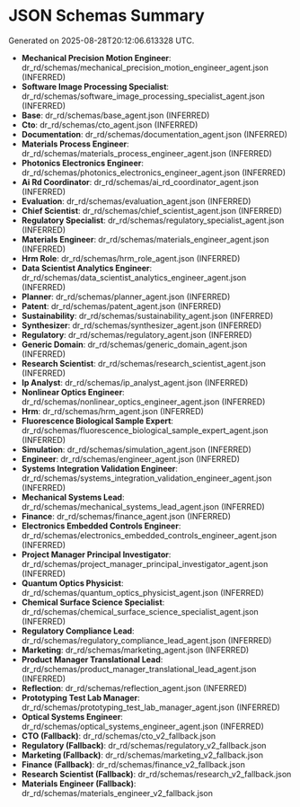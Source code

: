 # JSON Schemas Summary
Generated on 2025-08-28T20:12:06.613328 UTC.

- **Mechanical Precision Motion Engineer**: dr_rd/schemas/mechanical_precision_motion_engineer_agent.json (INFERRED)
- **Software Image Processing Specialist**: dr_rd/schemas/software_image_processing_specialist_agent.json (INFERRED)
- **Base**: dr_rd/schemas/base_agent.json (INFERRED)
- **Cto**: dr_rd/schemas/cto_agent.json (INFERRED)
- **Documentation**: dr_rd/schemas/documentation_agent.json (INFERRED)
- **Materials Process Engineer**: dr_rd/schemas/materials_process_engineer_agent.json (INFERRED)
- **Photonics Electronics Engineer**: dr_rd/schemas/photonics_electronics_engineer_agent.json (INFERRED)
- **Ai Rd Coordinator**: dr_rd/schemas/ai_rd_coordinator_agent.json (INFERRED)
- **Evaluation**: dr_rd/schemas/evaluation_agent.json (INFERRED)
- **Chief Scientist**: dr_rd/schemas/chief_scientist_agent.json (INFERRED)
- **Regulatory Specialist**: dr_rd/schemas/regulatory_specialist_agent.json (INFERRED)
- **Materials Engineer**: dr_rd/schemas/materials_engineer_agent.json (INFERRED)
- **Hrm Role**: dr_rd/schemas/hrm_role_agent.json (INFERRED)
- **Data Scientist Analytics Engineer**: dr_rd/schemas/data_scientist_analytics_engineer_agent.json (INFERRED)
- **Planner**: dr_rd/schemas/planner_agent.json (INFERRED)
- **Patent**: dr_rd/schemas/patent_agent.json (INFERRED)
- **Sustainability**: dr_rd/schemas/sustainability_agent.json (INFERRED)
- **Synthesizer**: dr_rd/schemas/synthesizer_agent.json (INFERRED)
- **Regulatory**: dr_rd/schemas/regulatory_agent.json (INFERRED)
- **Generic Domain**: dr_rd/schemas/generic_domain_agent.json (INFERRED)
- **Research Scientist**: dr_rd/schemas/research_scientist_agent.json (INFERRED)
- **Ip Analyst**: dr_rd/schemas/ip_analyst_agent.json (INFERRED)
- **Nonlinear Optics Engineer**: dr_rd/schemas/nonlinear_optics_engineer_agent.json (INFERRED)
- **Hrm**: dr_rd/schemas/hrm_agent.json (INFERRED)
- **Fluorescence Biological Sample Expert**: dr_rd/schemas/fluorescence_biological_sample_expert_agent.json (INFERRED)
- **Simulation**: dr_rd/schemas/simulation_agent.json (INFERRED)
- **Engineer**: dr_rd/schemas/engineer_agent.json (INFERRED)
- **Systems Integration Validation Engineer**: dr_rd/schemas/systems_integration_validation_engineer_agent.json (INFERRED)
- **Mechanical Systems Lead**: dr_rd/schemas/mechanical_systems_lead_agent.json (INFERRED)
- **Finance**: dr_rd/schemas/finance_agent.json (INFERRED)
- **Electronics Embedded Controls Engineer**: dr_rd/schemas/electronics_embedded_controls_engineer_agent.json (INFERRED)
- **Project Manager Principal Investigator**: dr_rd/schemas/project_manager_principal_investigator_agent.json (INFERRED)
- **Quantum Optics Physicist**: dr_rd/schemas/quantum_optics_physicist_agent.json (INFERRED)
- **Chemical Surface Science Specialist**: dr_rd/schemas/chemical_surface_science_specialist_agent.json (INFERRED)
- **Regulatory Compliance Lead**: dr_rd/schemas/regulatory_compliance_lead_agent.json (INFERRED)
- **Marketing**: dr_rd/schemas/marketing_agent.json (INFERRED)
- **Product Manager Translational Lead**: dr_rd/schemas/product_manager_translational_lead_agent.json (INFERRED)
- **Reflection**: dr_rd/schemas/reflection_agent.json (INFERRED)
- **Prototyping Test Lab Manager**: dr_rd/schemas/prototyping_test_lab_manager_agent.json (INFERRED)
- **Optical Systems Engineer**: dr_rd/schemas/optical_systems_engineer_agent.json (INFERRED)
- **CTO (Fallback)**: dr_rd/schemas/cto_v2_fallback.json
- **Regulatory (Fallback)**: dr_rd/schemas/regulatory_v2_fallback.json
- **Marketing (Fallback)**: dr_rd/schemas/marketing_v2_fallback.json
- **Finance (Fallback)**: dr_rd/schemas/finance_v2_fallback.json
- **Research Scientist (Fallback)**: dr_rd/schemas/research_v2_fallback.json
- **Materials Engineer (Fallback)**: dr_rd/schemas/materials_engineer_v2_fallback.json
